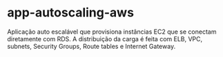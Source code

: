 # app-autoscaling-aws
Aplicação auto escalável que provisiona instâncias EC2 que se conectam diretamente com RDS. A distribuição da carga é feita com ELB, VPC, subnets, Security Groups, Route tables e Internet Gateway.
